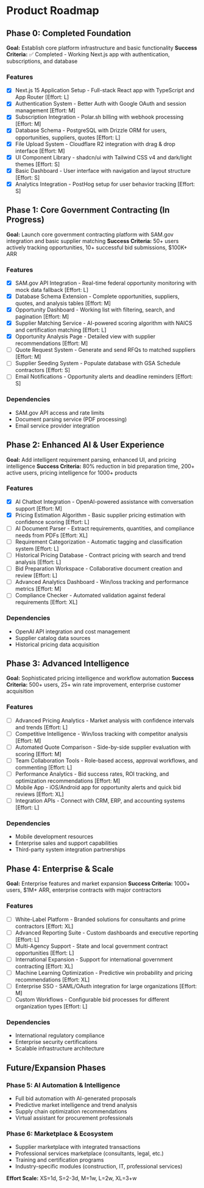 # Product Roadmap

## Phase 0: Completed Foundation
**Goal:** Establish core platform infrastructure and basic functionality
**Success Criteria:** ✅ Completed - Working Next.js app with authentication, subscriptions, and database

### Features
- [x] Next.js 15 Application Setup - Full-stack React app with TypeScript and App Router [Effort: L]
- [x] Authentication System - Better Auth with Google OAuth and session management [Effort: M]
- [x] Subscription Integration - Polar.sh billing with webhook processing [Effort: M]
- [x] Database Schema - PostgreSQL with Drizzle ORM for users, opportunities, suppliers, quotes [Effort: L]
- [x] File Upload System - Cloudflare R2 integration with drag & drop interface [Effort: M]
- [x] UI Component Library - shadcn/ui with Tailwind CSS v4 and dark/light themes [Effort: S]
- [x] Basic Dashboard - User interface with navigation and layout structure [Effort: S]
- [x] Analytics Integration - PostHog setup for user behavior tracking [Effort: S]

## Phase 1: Core Government Contracting (In Progress)
**Goal:** Launch core government contracting platform with SAM.gov integration and basic supplier matching
**Success Criteria:** 50+ users actively tracking opportunities, 10+ successful bid submissions, $100K+ ARR

### Features
- [x] SAM.gov API Integration - Real-time federal opportunity monitoring with mock data fallback [Effort: L]
- [x] Database Schema Extension - Complete opportunities, suppliers, quotes, and analysis tables [Effort: M]
- [x] Opportunity Dashboard - Working list with filtering, search, and pagination [Effort: M]
- [x] Supplier Matching Service - AI-powered scoring algorithm with NAICS and certification matching [Effort: L]
- [x] Opportunity Analysis Page - Detailed view with supplier recommendations [Effort: M]
- [ ] Quote Request System - Generate and send RFQs to matched suppliers [Effort: M]
- [ ] Supplier Seeding System - Populate database with GSA Schedule contractors [Effort: S]
- [ ] Email Notifications - Opportunity alerts and deadline reminders [Effort: S]

### Dependencies
- SAM.gov API access and rate limits
- Document parsing service (PDF processing)
- Email service provider integration

## Phase 2: Enhanced AI & User Experience
**Goal:** Add intelligent requirement parsing, enhanced UI, and pricing intelligence
**Success Criteria:** 80% reduction in bid preparation time, 200+ active users, pricing intelligence for 1000+ products

### Features
- [x] AI Chatbot Integration - OpenAI-powered assistance with conversation support [Effort: M]
- [x] Pricing Estimation Algorithm - Basic supplier pricing estimation with confidence scoring [Effort: L]
- [ ] AI Document Parser - Extract requirements, quantities, and compliance needs from PDFs [Effort: XL]
- [ ] Requirement Categorization - Automatic tagging and classification system [Effort: L]
- [ ] Historical Pricing Database - Contract pricing with search and trend analysis [Effort: L]
- [ ] Bid Preparation Workspace - Collaborative document creation and review [Effort: L]
- [ ] Advanced Analytics Dashboard - Win/loss tracking and performance metrics [Effort: M]
- [ ] Compliance Checker - Automated validation against federal requirements [Effort: XL]

### Dependencies
- OpenAI API integration and cost management
- Supplier catalog data sources
- Historical pricing data acquisition

## Phase 3: Advanced Intelligence
**Goal:** Sophisticated pricing intelligence and workflow automation
**Success Criteria:** 500+ users, 25+ win rate improvement, enterprise customer acquisition

### Features
- [ ] Advanced Pricing Analytics - Market analysis with confidence intervals and trends [Effort: L]
- [ ] Competitive Intelligence - Win/loss tracking with competitor analysis [Effort: M]
- [ ] Automated Quote Comparison - Side-by-side supplier evaluation with scoring [Effort: M]
- [ ] Team Collaboration Tools - Role-based access, approval workflows, and commenting [Effort: L]
- [ ] Performance Analytics - Bid success rates, ROI tracking, and optimization recommendations [Effort: M]
- [ ] Mobile App - iOS/Android app for opportunity alerts and quick bid reviews [Effort: XL]
- [ ] Integration APIs - Connect with CRM, ERP, and accounting systems [Effort: L]

### Dependencies
- Mobile development resources
- Enterprise sales and support capabilities
- Third-party system integration partnerships

## Phase 4: Enterprise & Scale
**Goal:** Enterprise features and market expansion
**Success Criteria:** 1000+ users, $1M+ ARR, enterprise contracts with major contractors

### Features
- [ ] White-Label Platform - Branded solutions for consultants and prime contractors [Effort: XL]
- [ ] Advanced Reporting Suite - Custom dashboards and executive reporting [Effort: L]
- [ ] Multi-Agency Support - State and local government contract opportunities [Effort: L]
- [ ] International Expansion - Support for international government contracting [Effort: XL]
- [ ] Machine Learning Optimization - Predictive win probability and pricing recommendations [Effort: XL]
- [ ] Enterprise SSO - SAML/OAuth integration for large organizations [Effort: M]
- [ ] Custom Workflows - Configurable bid processes for different organization types [Effort: L]

### Dependencies
- International regulatory compliance
- Enterprise security certifications
- Scalable infrastructure architecture

## Future/Expansion Phases

### Phase 5: AI Automation & Intelligence
- Full bid automation with AI-generated proposals
- Predictive market intelligence and trend analysis
- Supply chain optimization recommendations
- Virtual assistant for procurement professionals

### Phase 6: Marketplace & Ecosystem
- Supplier marketplace with integrated transactions
- Professional services marketplace (consultants, legal, etc.)
- Training and certification programs
- Industry-specific modules (construction, IT, professional services)

**Effort Scale:** XS=1d, S=2-3d, M=1w, L=2w, XL=3+w